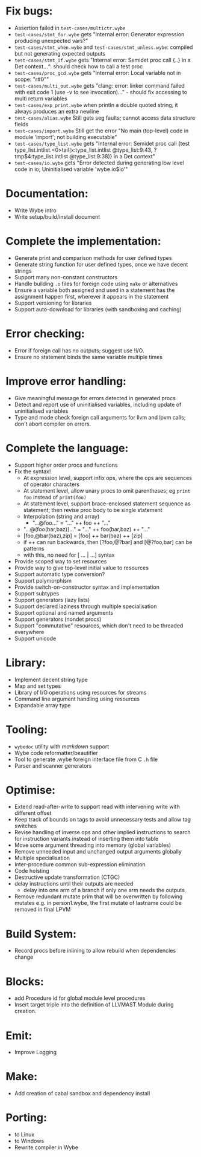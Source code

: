 # Fix bugs:

* Assertion failed in `test-cases/multictr.wybe`
* `test-cases/stmt_for.wybe` gets "Internal error: Generator expression producing unexpected vars?"
* `test-cases/stmt_when.wybe` and `test-cases/stmt_unless.wybe`: compiled but not generating expected outputs
* `test-cases/stmt_if.wybe` gets "Internal error: Semidet proc call {..} in a Det context...“: should check how to call a test proc
* `test-cases/proc_gcd.wybe` gets "Internal error: Local variable not in scope: "r#0""
* `test-cases/multi_out.wybe` gets "clang: error: linker command failed with exit code 1 (use -v to see invocation)..." - should fix accessing to multi return variables
* `test-cases/exp_print.wybe` when println a double quoted string, it always produces an extra newline
* `test-cases/alias.wybe` Still gets seg faults; cannot access data structure fields
* `test-cases/import.wybe` Still get the error "No main (top-level) code in module 'import'; not building executable"
* `test-cases/type_list.wybe` gets "Internal error: Semidet proc call {test type_list.intlist.<0>tail(x:type_list.intlist @type_list:9:43, ?tmp$4:type_list.intlist @type_list:9:38)} in a Det context"
* `test-cases/io.wybe` gets "Error detected during generating low level code in io; Uninitialised variable 'wybe.io$io'"


# Documentation:
* Write Wybe intro
* Write setup/build/install document


# Complete the implementation:
* Generate print and comparison methods for user defined types
* Generate string function for user defined types, once we have decent strings
* Support many non-constant constructors
* Handle building `.o` files for foreign code using `make` or alternatives
* Ensure a variable both assigned and used in a statement has the assignment
  happen first, wherever it appears in the statement
* Support versioning for libraries
* Support auto-download for libraries (with sandboxing and caching)


# Error checking:
* Error if foreign call has no outputs; suggest use !I/O.
* Ensure no statement binds the same variable multiple times


# Improve error handling:
* Give meaningful message for errors detected in generated procs
* Detect and report use of uninitialised variables, including update
   of uninitialised variables
* Type and mode check foreign call arguments for llvm and lpvm calls;
  don't abort compiler on errors.


# Complete the language:
* Support higher order procs and functions
* Fix the syntax!
    * At expression level, support infix ops, where the ops are sequences of
      operator characters
    * At statement level, allow unary procs to omit parentheses;
      eg `print foo` instead of `print(foo)`
    * At statement level, support brace-enclosed statement sequence as
      statement; then revise proc body to be single statement
    * Interpolation (string and array)
        * "...@foo..." = "..." ++ foo ++ "..."
	* "...@(foo(bar,baz))..." = "..." ++ foo(bar,baz) ++ "..."
	* [foo,@bar(baz),zip] = [foo] ++ bar(baz) ++ [zip]
	* if ++ can run backwards, then [?foo,@?bar] and [@?foo,bar] can be patterns
	* with this, no need for [ ... | ...] syntax
* Provide scoped way to set resources
* Provide way to give top-level initial value to resources
* Support automatic type conversion?
* Support polymorphism
* Provide switch-on-constructor syntax and implementation
* Support subtypes
* Support generators (lazy lists)
* Support declared laziness through multiple specialisation
* Support optional and named arguments
* Support generators (nondet procs)
* Support "commutative" resources, which don't need to be threaded everywhere
* Support unicode


# Library:
* Implement decent string type
* Map and set types
* Library of I/O operations using resources for streams
* Command line argument handling using resources
* Expandable array type


# Tooling:
* `wybedoc` utility with *markdown* support
* Wybe code reformatter/beautifier
* Tool to generate .wybe foreign interface file from C `.h` file
* Parser and scanner generators


# Optimise:
* Extend read-after-write to support read with intervening write with different
  offset
* Keep track of bounds on tags to avoid unnecessary tests and allow tag switches
* Revise handling of inverse ops and other implied instructions to search for
  instruction variants instead of inserting them into table
* Move some argument threading into memory (global variables)
* Remove unneeded input and unchanged output arguments globally
* Multiple specialisation
* Inter-procedure common sub-expression elimination
* Code hoisting
* Destructive update transformation (CTGC)
* delay instructions until their outputs are needed
    * delay into one arm of a branch if only one arm needs the outputs
* Remove redundant mutate prim that will be overwritten by following mutates
  e.g. in person1.wybe, the first mutate of lastname could be removed in final LPVM


# Build System:
* Record procs before inlining to allow rebuild when dependencies change


# Blocks:
* add Procedure id for global module level procedures
* Insert target triple into the definition of LLVMAST.Module during
  creation.


# Emit:
* Improve Logging


# Make:
* Add creation of cabal sandbox and dependency install


# Porting:
* to Linux
* to Windows
* Rewrite compiler in Wybe
